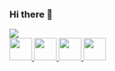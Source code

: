 ### Hi there 👋

<!--
**satriabahari/satriabahari** is a ✨ _special_ ✨ repository because its `README.md` (this file) appears on your GitHub profile.

Here are some ideas to get you started:

- 🔭 I’m currently working on ...
- 🌱 I’m currently learning ...
- 👯 I’m looking to collaborate on ...
- 🤔 I’m looking for help with ...
- 💬 Ask me about ...
- 📫 How to reach me: ...
- 😄 Pronouns: ...
- ⚡ Fun fact: ...
-->
<img src="https://capsule-render.vercel.app/api?type=waving&height=300&color=gradient&text=Hello%20there!"/>

<div>
<a href="https://www.instagram.com/satriabaharii_/">
  <img height="40" src="https://github.com/satriabahari/satriabahari/assets/121304362/636bd63f-22df-490e-87b9-e012cc397f01"/>
</a>

<a href="https://portfolio-satria.vercel.app/">
  <img height="40" src="https://github.com/satriabahari/satriabahari/assets/121304362/f17196ba-366e-4975-9919-2372fcf25827"/>
</a>

<a href="https://www.tiktok.com/@satriaabaharii/">
  <img height="40" src="https://github.com/satriabahari/satriabahari/assets/121304362/63b3d782-c779-4a6b-a5f5-1c040a47d63a"/>
</a>

<a href="https://www.linkedin.com/in/satria-bahari/">
  <img height="40" src="https://github.com/satriabahari/satriabahari/assets/121304362/a33a2544-fda6-4598-bad5-d0eb01d7e388"/>
</a>
</div>
